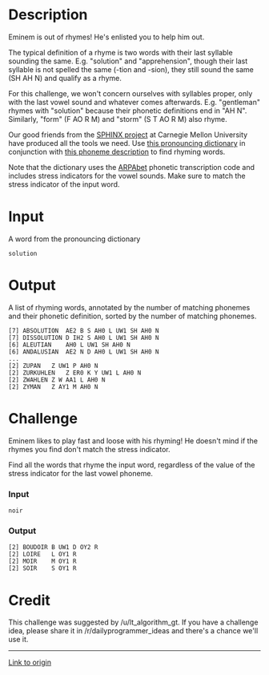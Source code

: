 # Description

Eminem is out of rhymes! He's enlisted you to help him out.

The typical definition of a rhyme is two words with their last syllable sounding the same.
E.g. "solution" and "apprehension", though their last syllable is not spelled the same (-tion and -sion), they still sound the same (SH AH N) and qualify as a rhyme.

For this challenge, we won't concern ourselves with syllables proper, only with the last vowel sound and whatever comes afterwards.
E.g. "gentleman" rhymes with "solution" because their phonetic definitions end in "AH N". Similarly, "form" (F AO R M) and "storm" (S T AO R M) also rhyme.

Our good friends from the [SPHINX project](http://cmusphinx.sourceforge.net/) at Carnegie Mellon University have produced all the tools we need.
Use [this pronouncing dictionary](http://svn.code.sf.net/p/cmusphinx/code/trunk/cmudict/cmudict-0.7b) in conjunction
with [this phoneme description](http://svn.code.sf.net/p/cmusphinx/code/trunk/cmudict/cmudict-0.7b.phones) to find rhyming words.

Note that the dictionary uses the [ARPAbet](https://en.wikipedia.org/wiki/Arpabet) phonetic transcription code and
includes stress indicators for the vowel sounds. Make sure to match the stress indicator of the input word.

# Input

A word from the pronouncing dictionary

    solution

# Output

A list of rhyming words, annotated by the number of matching phonemes and their phonetic definition,
sorted by the number of matching phonemes.

    [7] ABSOLUTION	AE2 B S AH0 L UW1 SH AH0 N
    [7] DISSOLUTION	D IH2 S AH0 L UW1 SH AH0 N
    [6] ALEUTIAN	AH0 L UW1 SH AH0 N
    [6] ANDALUSIAN	AE2 N D AH0 L UW1 SH AH0 N
    ...
    [2] ZUPAN	Z UW1 P AH0 N
    [2] ZURKUHLEN	Z ER0 K Y UW1 L AH0 N
    [2] ZWAHLEN	Z W AA1 L AH0 N
    [2] ZYMAN	Z AY1 M AH0 N

# Challenge

Eminem likes to play fast and loose with his rhyming!
He doesn't mind if the rhymes you find don't match the stress indicator.

Find all the words that rhyme the input word, regardless of the value of the stress indicator for the last vowel phoneme.

### Input
    noir

### Output
    [2] BOUDOIR	B UW1 D OY2 R
    [2] LOIRE	L OY1 R
    [2] MOIR	M OY1 R
    [2] SOIR	S OY1 R

# Credit

This challenge was suggested by /u/lt_algorithm_gt. If you have a challenge idea, please share it in /r/dailyprogrammer_ideas and there's a chance we'll use it.

---

[Link to origin](https://www.reddit.com/r/dailyprogrammer/4fnz37)